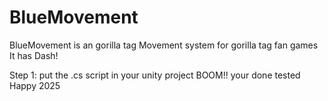 # BlueMovement
BlueMovement is an gorilla tag Movement system for gorilla tag fan games It has Dash!

Step 1: put the .cs script in your unity project BOOM!! your done tested Happy 2025
